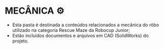 # MECÂNICA ⚙️
- Esta pasta é destinada a conteúdos relacionados a mecânica do rôbo utilizado na categoria Rescue Maze da Robocup Junior;
- Estão incluídos documentos e arquivos em CAD (SolidWorks) do projeto.
